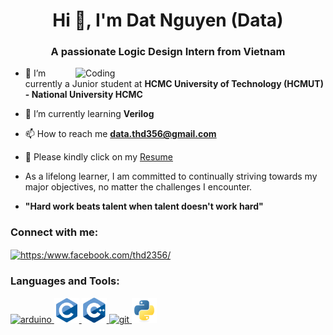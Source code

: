 <h1 align="center">Hi 👋, I'm Dat Nguyen (Data)</h1>
<h3 align="center">A passionate Logic Design Intern from Vietnam</h3>
<img align="right" alt="Coding" width="400" src="https://png.pngtree.com/background/20230525/original/pngtree-processor-circuit-board-on-a-dark-blue-background-picture-image_2730059.jpg">

- 🔭 I’m currently a Junior student at **HCMC University of Technology (HCMUT) - National University HCMC**

- 🌱 I’m currently learning **Verilog**

- 📫 How to reach me **data.thd356@gmail.com**

- 📄 Please kindly click on my [Resume](https://drive.google.com/file/d/1uYhlyAX1X1ViSId01gZ1dHxIWdmMBEvO/view?usp=sharing)

- As a lifelong learner, I am committed to continually striving towards my major objectives, no matter the challenges I encounter.

- **"Hard work beats talent when talent doesn't work hard"**

<h3 align="left">Connect with me:</h3>
<p align="left">
<a href="https://fb.com/https:/www.facebook.com/thd2356/" target="blank"><img align="center" src="https://raw.githubusercontent.com/rahuldkjain/github-profile-readme-generator/master/src/images/icons/Social/facebook.svg" alt="https:/www.facebook.com/thd2356/" height="30" width="40" /></a>
</p>

<h3 align="left">Languages and Tools:</h3>
<p align="left"> <a href="https://www.arduino.cc/" target="_blank" rel="noreferrer"> <img src="https://cdn.worldvectorlogo.com/logos/arduino-1.svg" alt="arduino" width="40" height="40"/> </a> <a href="https://www.cprogramming.com/" target="_blank" rel="noreferrer"> <img src="https://raw.githubusercontent.com/devicons/devicon/master/icons/c/c-original.svg" alt="c" width="40" height="40"/> </a> <a href="https://www.w3schools.com/cpp/" target="_blank" rel="noreferrer"> <img src="https://raw.githubusercontent.com/devicons/devicon/master/icons/cplusplus/cplusplus-original.svg" alt="cplusplus" width="40" height="40"/> </a> <a href="https://git-scm.com/" target="_blank" rel="noreferrer"> <img src="https://www.vectorlogo.zone/logos/git-scm/git-scm-icon.svg" alt="git" width="40" height="40"/> </a> <a href="https://www.python.org" target="_blank" rel="noreferrer"> <img src="https://raw.githubusercontent.com/devicons/devicon/master/icons/python/python-original.svg" alt="python" width="40" height="40"/> </a> </p>
